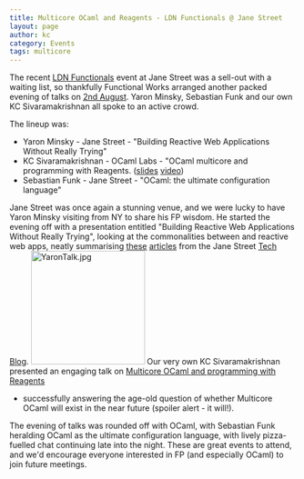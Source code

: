 ```yaml
---
title: Multicore OCaml and Reagents - LDN Functionals @ Jane Street
layout: page
author: kc
category: Events
tags: multicore
---
```


The recent [LDN
Functionals](https://www.meetup.com/London-Functionals/)
event at Jane Street was a sell-out with a waiting list, so thankfully
Functional Works arranged another packed evening of talks on [2nd
August](http://www.meetup.com/London-Functionals/events/232615906/).
Yaron Minsky, Sebastian Funk and our own KC Sivaramakrishnan all spoke
to an active crowd.

The lineup was:

-   Yaron Minsky - Jane Street - "Building Reactive Web Applications
    Without Really Trying"
-   KC Sivaramakrishnan - OCaml Labs - "OCaml multicore and programming
    with Reagents.
    ([slides](https://speakerdeck.com/kayceesrk/reagents-lock-free-programming-for-the-masses)
    [video](https://www.youtube.com/watch?v=qRWTws_YPBA))
-   Sebastian Funk - Jane Street - "OCaml: the ultimate configuration
    language"

Jane Street was once again a stunning venue, and we were lucky to have
Yaron Minsky visiting from NY to share his FP wisdom. He started the
evening off with a presentation entitled "Building Reactive Web
Applications Without Really Trying", looking at the commonalities
between and reactive web apps, neatly summarising
[these](https://blogs.janestreet.com/incrementality-and-the-web/)
[articles](https://blogs.janestreet.com/self-adjusting-dom/) from the
Jane Street [Tech Blog](https://blogs.janestreet.com/).
<img src="YaronTalk.jpg" title="fig:YaronTalk.jpg" alt="YaronTalk.jpg" width="200" />
Our very own KC Sivaramakrishnan presented an engaging talk on [Multicore OCaml and programming with
Reagents](https://speakerdeck.com/kayceesrk/reagents-lock-free-programming-for-the-masses)
- successfully answering the age-old question of whether Multicore OCaml
will exist in the near future (spoiler alert - it will!).

The evening of talks was rounded off with OCaml, with Sebastian Funk
heralding OCaml as the ultimate configuration language, with lively
pizza-fuelled chat continuing late into the night. These are great
events to attend, and we'd encourage everyone interested in FP (and
especially OCaml) to join future meetings.
